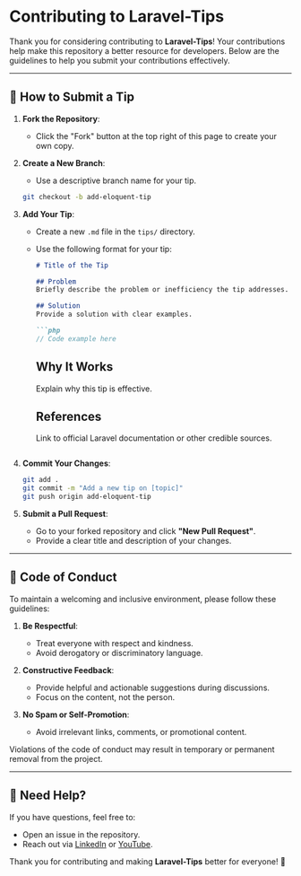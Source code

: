 # Contributing to Laravel-Tips

Thank you for considering contributing to **Laravel-Tips**! Your contributions help make this repository a better resource for developers. Below are the guidelines to help you submit your contributions effectively.

---

## 🚀 How to Submit a Tip

1. **Fork the Repository**:
   - Click the "Fork" button at the top right of this page to create your own copy.

2. **Create a New Branch**:
   - Use a descriptive branch name for your tip.
   ```bash
   git checkout -b add-eloquent-tip
   ```

3. **Add Your Tip**:
   - Create a new `.md` file in the `tips/` directory.
   - Use the following format for your tip:
     ```markdown
     # Title of the Tip

     ## Problem
     Briefly describe the problem or inefficiency the tip addresses.

     ## Solution
     Provide a solution with clear examples.

     ```php
     // Code example here
     ```

     ## Why It Works
     Explain why this tip is effective.

     ## References
     Link to official Laravel documentation or other credible sources.
     ```

4. **Commit Your Changes**:
   ```bash
   git add .
   git commit -m "Add a new tip on [topic]"
   git push origin add-eloquent-tip
   ```

5. **Submit a Pull Request**:
   - Go to your forked repository and click **"New Pull Request"**.
   - Provide a clear title and description of your changes.

---

## 🌟 Code of Conduct

To maintain a welcoming and inclusive environment, please follow these guidelines:

1. **Be Respectful**:
   - Treat everyone with respect and kindness.
   - Avoid derogatory or discriminatory language.

2. **Constructive Feedback**:
   - Provide helpful and actionable suggestions during discussions.
   - Focus on the content, not the person.

3. **No Spam or Self-Promotion**:
   - Avoid irrelevant links, comments, or promotional content.

Violations of the code of conduct may result in temporary or permanent removal from the project.

---

## 💬 Need Help?

If you have questions, feel free to:
- Open an issue in the repository.
- Reach out via [LinkedIn](https://linkedin.com/in/saberfazliahmadi/) or [YouTube](https://www.youtube.com/@saberfazliahmadi).

Thank you for contributing and making **Laravel-Tips** better for everyone! 🚀
```
